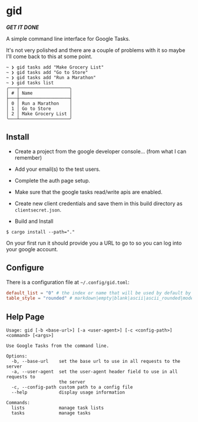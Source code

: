 # gid
***GET IT DONE***

A simple command line interface for Google Tasks.

It's not very polished and there are a couple of problems with it so maybe I'll come back to this at some point.

```
~ ❯ gid tasks add "Make Grocery List"
~ ❯ gid tasks add "Go to Store"
~ ❯ gid tasks add "Run a Marathon"
~ ❯ gid tasks list
╭───┬───────────────────╮
│ # │ Name              │
├───┼───────────────────┤
│ 0 │ Run a Marathon    │
│ 1 │ Go to Store       │
│ 2 │ Make Grocery List │
╰───┴───────────────────╯
```

## Install
 -  Create a project from the google developer console... (from what I can remember)
   - Add your email(s) to the test users.
   - Complete the auth page setup.
   - Make sure that the google tasks read/write apis are enabled.
   - Create new client credentials and save them in this build directory as `clientsecret.json`.
  
 - Build and Install
```shell
$ cargo install --path="."
```

On your first run it should provide you a URL to go to so you can log into your google account.

## Configure
There is a configuration file at `~/.config/gid.toml`:
```toml
default_list = "0" # the index or name that will be used by default by the tasks subcommand
table_style = "rounded" # markdown|empty|blank|ascii|ascii_rounded|modern|sharp|rounded|extended|dots
```

## Help Page
```
Usage: gid [-b <base-url>] [-a <user-agent>] [-c <config-path>] <command> [<args>]

Use Google Tasks from the command line.

Options:
  -b, --base-url    set the base url to use in all requests to the server
  -a, --user-agent  set the user-agent header field to use in all requests to
                    the server
  -c, --config-path custom path to a config file
  --help            display usage information

Commands:
  lists             manage task lists
  tasks             manage tasks
```
